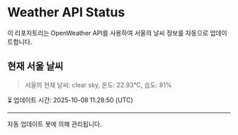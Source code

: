 
# Weather API Status

이 리포지토리는 OpenWeather API를 사용하여 서울의 날씨 정보를 자동으로 업데이트합니다.

## 현재 서울 날씨
> 서울의 현재 날씨: clear sky, 온도: 22.93°C, 습도: 81%

⏳ 업데이트 시간: 2025-10-08 11:28:50 (UTC)

---
자동 업데이트 봇에 의해 관리됩니다.
